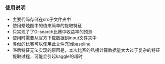 ### 使用说明
* 主要代码存储在src子文件夹中
* 使用蜡烛图中的值来简单的提取特征
* 只实现了了G-search比赛中收益率的预测
* 使用时需要从官方下载数据到input文件夹中
* 类似的比赛可以使用此文件充当baseline
* 滞后特征无法实现的原因是，本次比赛的私榜计算数据量太大过于复杂的特征提取过程，可能会引起kaggle的超时
